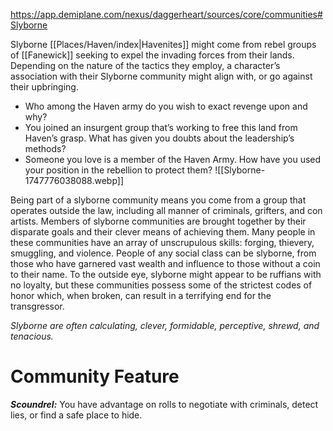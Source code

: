 https://app.demiplane.com/nexus/daggerheart/sources/core/communities#Slyborne

Slyborne [[Places/Haven/index|Havenites]] might come from rebel groups of [[Fanewick]] seeking to expel the invading forces from their lands. Depending on the nature of the tactics they employ, a character’s association with their Slyborne community might align with, or go against their upbringing.

- Who among the Haven army do you wish to exact revenge upon and why?
- You joined an insurgent group that’s working to free this land from Haven’s grasp. What has given you doubts about the leadership’s methods?
- Someone you love is a member of the Haven Army. How have you used your position in the rebellion to protect them?
![[Slyborne-1747776038088.webp]]

Being part of a slyborne community means you come from a group that operates outside the law, including all manner of criminals, grifters, and con artists. Members of slyborne communities are brought together by their disparate goals and their clever means of achieving them. Many people in these communities have an array of unscrupulous skills: forging, thievery, smuggling, and violence. People of any social class can be slyborne, from those who have garnered vast wealth and influence to those without a coin to their name. To the outside eye, slyborne might appear to be ruffians with no loyalty, but these communities possess some of the strictest codes of honor which, when broken, can result in a terrifying end for the transgressor.

*Slyborne are often calculating, clever, formidable, perceptive, shrewd, and tenacious.*

# Community Feature

***Scoundrel:*** You have advantage on rolls to negotiate with criminals, detect lies, or find a safe place to hide.
